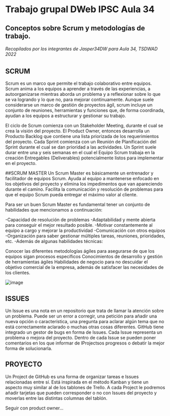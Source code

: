 
# Trabajo grupal DWeb IPSC Aula 34 

## Conceptos sobre Scrum y metodologías de trabajo. 

###### Recopilados por los integrantes de Jasper34DW para Aula 34, TSDWAD 2022


## SCRUM
Scrum es un marco que permite el trabajo colaborativo entre equipos. Scrum anima a los equipos a aprender a través de las experiencias, a autoorganizarse mientras aborda un problema y a reflexionar sobre lo que se va logrando y lo que no, para mejorar continuamente.
Aunque suele considerarse un marco de gestión de proyectos ágil, scrum incluye un conjunto de reuniones, herramientas y funciones que, de forma coordinada, ayudan a los equipos a estructurar y gestionar su trabajo.

El ciclo de Scrum comienza con un Stakeholder Meeting, durante el cual se crea la visión del proyecto. El Product Owner, entonces desarrolla un Producto Backlog que contiene una lista priorizada de los requerimientos del proyecto.
Cada Sprint comienza con un Reunión de Planificación del Sprint durante el cual se dan prioridad a las actividades. Un Sprint suele durar entre una y seis semanas en el cual el Equipo Scrum trabaja en la creación Entregables (Deliverables) potencialmente listos para implementar en el proyecto.

##SCRUM MASTER
Un Scrum Master es básicamente un entrenador y facilitador de equipos Scrum. Ayuda al equipo a mantenerse enfocado en los objetivos del proyecto y elimina los impedimentos que van apareciendo durante el camino. Facilita la comunicación y resolución de problemas para que el equipo Scrum pueda entregar el máximo valor al cliente.

Para ser un buen Scrum Master es fundamental tener un conjunto de habilidades que mencionamos a continuación:

-Capacidad de resolución de problemas
-Adaptabilidad y mente abierta para conseguir el mejor resultado posible.
-Motivar constantemente al equipo a cargo y mejorar la productividad
-Comunicación con otros equipos
-Organización para saber gestionar múltiples tareas, reuniones, prioridades, etc.
-Además de algunas habilidades técnicas:

Conocer las diferentes metodologías ágiles para asegurarse de que los equipos sigan procesos específicos
Conocimientos de desarrollo y gestión de herramientas ágiles
Habilidades de negocio para no descuidar el objetivo comercial de la empresa, además de satisfacer las necesidades de los clientes.

![image](https://user-images.githubusercontent.com/106634033/175820520-670cb4ed-b0e1-4fbc-95f9-ceb8bbccbba9.png)

## ISSUES
Un Issue es una nota en un repositorio que trata de llamar la atención sobre un problema. Puede ser un error a corregir, una petición para añadir una nueva opción o característica, una pregunta para aclarar algún tema que no está correctamente aclarado o muchas otras cosas diferentes.
GitHub tiene integrado un gestor de bugs en forma de Issues. Cada Issue representa un problema o mejora del proyecto. Dentro de cada Issue se pueden poner comentarios en los que informar de lProjectsos progresos o debatir la mejor forma de solucionarla.

## PROYECTO
Un Project de GitHub es una forma de organizar tareas e Issues relacionadas entre sí. Está inspirada en el método Kanban y tiene un aspecto muy similar al de los tablones de Trello. A cada Project le podremos añadir tarjetas que pueden corresponder o no con Issues del proyecto y moverlas entre las distintas columnas del tablón.

Seguir con product owner...
